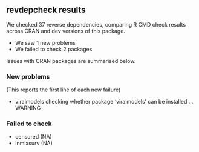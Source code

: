 ## revdepcheck results

We checked 37 reverse dependencies, comparing R CMD check results across CRAN and dev versions of this package.

 * We saw 1 new problems
 * We failed to check 2 packages

Issues with CRAN packages are summarised below.

### New problems
(This reports the first line of each new failure)

* viralmodels
  checking whether package ‘viralmodels’ can be installed ... WARNING

### Failed to check

* censored  (NA)
* lnmixsurv (NA)
